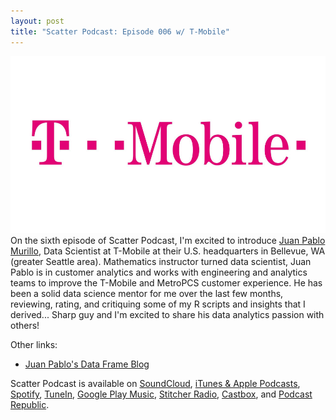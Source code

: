 ```yaml
---
layout: post
title: "Scatter Podcast: Episode 006 w/ T-Mobile"
---
```

[![](https://raw.githubusercontent.com/JavOrraca/Home/gh-pages/assets/img/T-Mobile_Logo.jpg)](https://soundcloud.com/scatterpodcast/episode-006)
<br>
On the sixth episode of Scatter Podcast, I'm excited to introduce [Juan Pablo Murillo](https://www.linkedin.com/in/juanpablomurillo/), Data Scientist at T-Mobile at their U.S. headquarters in Bellevue, WA (greater Seattle area). Mathematics instructor turned data scientist, Juan Pablo is in customer analytics and works with engineering and analytics teams to improve the T-Mobile and MetroPCS customer experience. He has been a solid data science mentor for me over the last few months, reviewing, rating, and critiquing some of my R scripts and insights that I derived... Sharp guy and I'm excited to share his data analytics passion with others!

Other links:
* [Juan Pablo's Data Frame Blog](http://dataframeblog.com/)

Scatter Podcast is available on [SoundCloud](https://soundcloud.com/scatterpodcast), [iTunes & Apple Podcasts](https://podcasts.apple.com/us/podcast/scatter-podcast/id1458544194), [Spotify](https://open.spotify.com/show/64UpJwByrdsrLSYObuEeHx?si=n_UlBzrYQv6ptBjeXfSOsw), [TuneIn](https://tunein.com/podcasts/Business--Economics-Podcasts/Scatter-Podcast-p1216105/), [Google Play Music](https://playmusic.app.goo.gl/?ibi=com.google.PlayMusic&isi=691797987&ius=googleplaymusic&apn=com.google.android.music&link=https://play.google.com/music/m/Iqayzaqkmvhu5op3yehzbj5bus4?t%3DScatter_Podcast%26pcampaignid%3DMKT-na-all-co-pr-mu-pod-16), [Stitcher Radio](https://www.stitcher.com/podcast/scatter-podcast/httpssoundcloudcomscatterpodcast), [Castbox](https://castbox.fm/channel/id2083174), and [Podcast Republic](https://www.podcastrepublic.net/podcast/1458544194).
